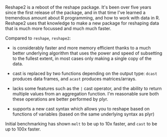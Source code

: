 Reshape2 is a reboot of the reshape package. It's been over five years since the first release of the package, and in that time I've learned a tremendous amount about R programming, and how to work with data in R. Reshape2 uses that knowledge to make a new package for reshaping data that is much more focussed and much much faster.

Compared to `reshape`, `reshape2`:

 * is considerably faster and more memory efficient thanks to a much better
   underlying algorithm that uses the power and speed of subsetting to the
   fullest extent, in most cases only making a single copy of the data.

 * cast is replaced by two functions depending on the output type: `dcast`
   produces data frames, and `acast` produces matrices/arrays.

 * lacks some features such as the `|` cast operator, and the ability to
   return multiple values from an aggregation function. I'm reasonable sure
   both these operations are better performed by plyr.

 * supports a new cast syntax which allows you to reshape based on functions
   of variables (based on the same underlying syntax as plyr)

Initial benchmarking has shown `melt` to be up to 10x faster, and `cast` to be up to 100x faster.